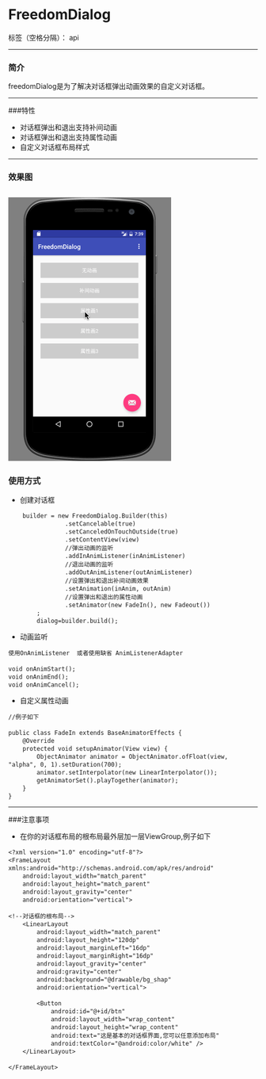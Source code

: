 # FreedomDialog

标签（空格分隔）： api

---
### 简介
freedomDialog是为了解决对话框弹出动画效果的自定义对话框。

---

###特性
* 对话框弹出和退出支持补间动画
* 对话框弹出和退出支持属性动画
* 自定义对话框布局样式

---
### 效果图
![pic](https://github.com/cocolove2/FreedomDialog/blob/master/app/screenshot/freedomdialog-screen.gif)
---
### 使用方式

* 创建对话框
```
    builder = new FreedomDialog.Builder(this)
                .setCancelable(true)
                .setCanceledOnTouchOutside(true)
                .setContentView(view)
                //弹出动画的监听
                .addInAnimListener(inAnimListener)
                //退出动画的监听
                .addOutAnimListener(outAnimListener)
                //设置弹出和退出补间动画效果
                .setAnimation(inAnim, outAnim)
                //设置弹出和退出的属性动画
                .setAnimator(new FadeIn(), new Fadeout())
        ;
        dialog=builder.build();
```
* 动画监听
```
使用OnAnimListener  或者使用缺省 AnimListenerAdapter

void onAnimStart();
void onAnimEnd();
void onAnimCancel();
```

* 自定义属性动画

```
//例子如下

public class FadeIn extends BaseAnimatorEffects {
    @Override
    protected void setupAnimator(View view) {
        ObjectAnimator animator = ObjectAnimator.ofFloat(view, "alpha", 0, 1).setDuration(700);
        animator.setInterpolator(new LinearInterpolator());
        getAnimatorSet().playTogether(animator);
    }
}
```
---
###注意事项
* 在你的对话框布局的根布局最外层加一层ViewGroup,例子如下
```
<?xml version="1.0" encoding="utf-8"?>
<FrameLayout xmlns:android="http://schemas.android.com/apk/res/android"
    android:layout_width="match_parent"
    android:layout_height="match_parent"
    android:layout_gravity="center"
    android:orientation="vertical">

<!--对话框的根布局-->
    <LinearLayout
        android:layout_width="match_parent"
        android:layout_height="120dp"
        android:layout_marginLeft="16dp"
        android:layout_marginRight="16dp"
        android:layout_gravity="center"
        android:gravity="center"
        android:background="@drawable/bg_shap"
        android:orientation="vertical">

        <Button
            android:id="@+id/btn"
            android:layout_width="wrap_content"
            android:layout_height="wrap_content"
            android:text="这是基本的对话框界面,您可以任意添加布局"
            android:textColor="@android:color/white" />
    </LinearLayout>

</FrameLayout>


```





